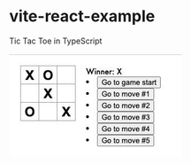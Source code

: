 # vite-react-example

Tic Tac Toe in TypeScript

![Tic Tac Toe](https://github.com/i6u/vite-react-example/blob/main/public/game.jpeg)
